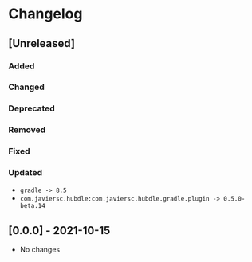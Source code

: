 # Changelog

## [Unreleased]

### Added

### Changed

### Deprecated

### Removed

### Fixed

### Updated

- `gradle -> 8.5`
- `com.javiersc.hubdle:com.javiersc.hubdle.gradle.plugin -> 0.5.0-beta.14`

## [0.0.0] - 2021-10-15

- No changes
